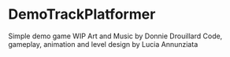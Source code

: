# DemoTrackPlatformer
Simple demo game WIP
Art and Music by Donnie Drouillard
Code, gameplay, animation and level design by Lucia Annunziata
